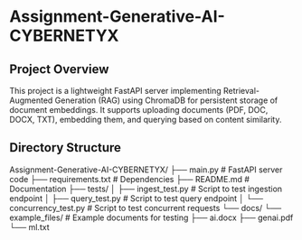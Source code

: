 # Assignment-Generative-AI-CYBERNETYX

## Project Overview
This project is a lightweight FastAPI server implementing Retrieval-Augmented Generation (RAG) using ChromaDB for persistent storage of document embeddings. It supports uploading documents (PDF, DOC, DOCX, TXT), embedding them, and querying based on content similarity.

## Directory Structure
Assignment-Generative-AI-CYBERNETYX/ ├── main.py # FastAPI server code ├── requirements.txt # Dependencies ├── README.md # Documentation ├── tests/ │ ├── ingest_test.py # Script to test ingestion endpoint │ ├── query_test.py # Script to test query endpoint │ └── concurrency_test.py # Script to test concurrent requests └── docs/ └── example_files/ # Example documents for testing ├── ai.docx ├── genai.pdf └── ml.txt
